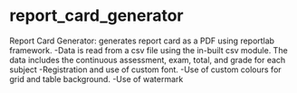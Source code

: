 # report_card_generator
Report Card Generator: generates report card as a PDF using reportlab framework. 
-Data is read from a csv file using the in-built csv module.
   The data includes the continuous assessment, exam, total, and grade for each subject
-Registration and use of custom font.
-Use of custom colours for grid and table background. 
-Use of watermark
